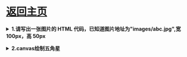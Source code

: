 # [返回主页](https://github.com/yisainan/web-interview/blob/master/README.md)

<b><details><summary>1.请写出一张图片的 HTML 代码，已知道图片地址为"images/abc.jpg",宽 100px，高 50px</summary></b>

参考答案：

```html
<img src="images/abc.jpg"  alt="" width="100" height="50"/>
```

</details>

<b><details><summary>2.canvas绘制五角星</summary></b>

参考答案：

```html
<!DOCTYPE html PUBLIC "-//W3C//DTD XHTML 1.0 Transitional//EN"
"http://www.w3.org/TR/xhtml1/DTD/xhtml1-transitional.dtd">
<html xmlns="http://www.w3.org/1999/xhtml">
<head>
  <title>canvas绘制五角星 </title>
  <script type="text/javascript" >
    window.onload = function () {
      var canvas = document.getElementById("canvas");
      if (canvas) {
        var context = canvas.getContext("2d");
        drawStar(context, 50, 100, 100);
      } else {
        document.writeln("浏览器不支持canvas组件");
      }
    }
    function drawStar(context, r, x, y) {
      context.lineWidth = 5;
      context.beginPath();
      var dit = Math.PI * 4 / 5;
      var sin = Math.sin(0) * r + y;
      var cos = Math.cos(0) * r + x;
      console.log(0+":"+0);
      context.moveTo(cos, sin);
      for (var i = 0; i < 5; i++) {
        var tempDit = dit * i;
        sin = Math.sin(tempDit) * r + y;
        cos = Math.cos(tempDit) * r + x;
        context.lineTo(cos, sin);
        console.log(sin+":"+sin+":"+tempDit);
      }
      context.closePath();
      context.strokeStyle = "red";
      context.fillStyle = "#ffc107";
      context.fill();
    }
  </script>
</head>
<body>
<canvas id="canvas" ></canvas>
</body>
</html>
```

</details>